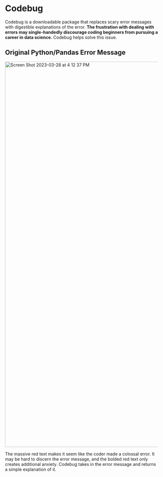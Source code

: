 # Codebug

Codebug is a downloadable package that replaces scary error messages with digestible explanations of the error. **The frustration with dealing with errors may single-handedly discourage coding beginners from pursuing a career in data science.** Codebug helps solve this issue.

## Original Python/Pandas Error Message
<img width="1272" alt="Screen Shot 2023-03-28 at 4 12 37 PM" src="https://user-images.githubusercontent.com/95925660/228388554-2dc8012b-964d-42d3-b1c3-7d650b35266a.png">

The massive red text makes it seem like the coder made a colossal error. It may be hard to discern the error message, and the bolded red text only creates additional anxiety. Codebug takes in the error message and returns a simple explanation of it. 
